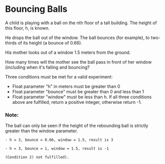 # Bouncing Balls
A child is playing with a ball on the nth floor of a tall building. The height of this floor, h, is known.

He drops the ball out of the window. The ball bounces (for example), to two-thirds of its height (a bounce of 0.66).

His mother looks out of a window 1.5 meters from the ground.

How many times will the mother see the ball pass in front of her window (including when it's falling and bouncing?

Three conditions must be met for a valid experiment:
* Float parameter "h" in meters must be greater than 0
* Float parameter "bounce" must be greater than 0 and less than 1
* Float parameter "window" must be less than h.
If all three conditions above are fulfilled, return a positive integer, otherwise return -1.

### Note:
The ball can only be seen if the height of the rebounding ball is strictly greater than the window parameter.

```
- h = 3, bounce = 0.66, window = 1.5, result is 3

- h = 3, bounce = 1, window = 1.5, result is -1 

(Condition 2) not fulfilled).
```
